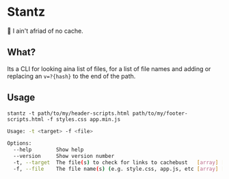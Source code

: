 # Stantz

👻 I ain't afriad of no cache.

## What?
Its a CLI for looking aina  list of files, for a list of file names and adding or replacing an `v=?{hash}` to the end of the path.

## Usage

`stantz -t path/to/my/header-scripts.html path/to/my/footer-scripts.html -f styles.css app.min.js`

```bash
Usage: -t <target> -f <file>

Options:
  --help        Show help                                              [boolean]
  --version     Show version number                                    [boolean]
  -t, --target  The file(s) to check for links to cachebust   [array] [required]
  -f, --file    The file name(s) (e.g. style.css, app.js, etc [array] [required]
```